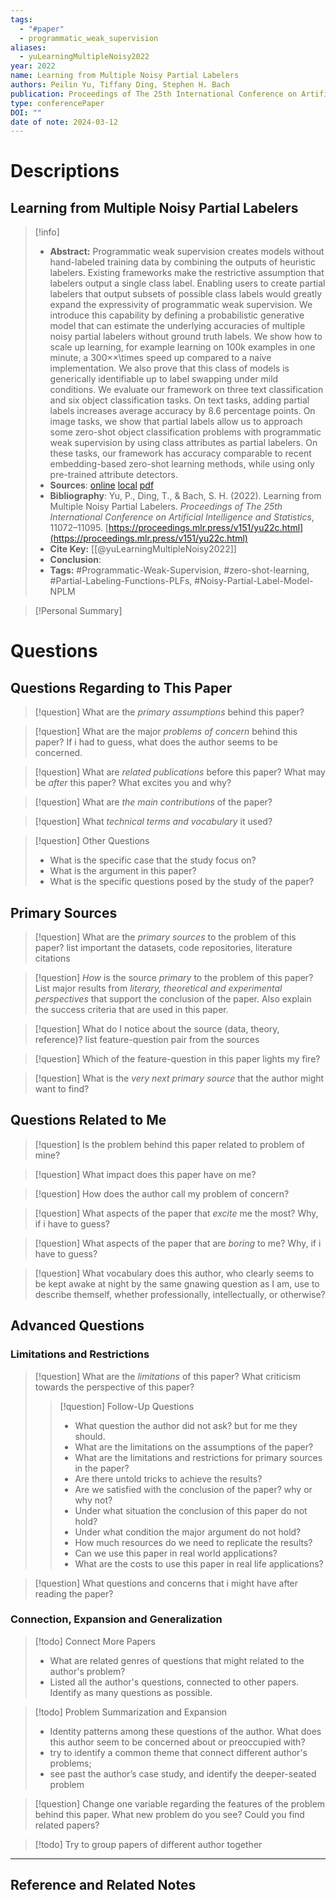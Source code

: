 ```yaml
---
tags:
  - "#paper"
  - programmatic_weak_supervision
aliases:
  - yuLearningMultipleNoisy2022
year: 2022
name: Learning from Multiple Noisy Partial Labelers
authors: Peilin Yu, Tiffany Ding, Stephen H. Bach
publication: Proceedings of The 25th International Conference on Artificial Intelligence and Statistics (AISTAT 2022)
type: conferencePaper
DOI: ""
date of note: 2024-03-12
---
```

# Descriptions

## Learning from Multiple Noisy Partial Labelers 
> [!info] 
> - **Abstract:** Programmatic weak supervision creates models without hand-labeled training data by combining the outputs of heuristic labelers. Existing frameworks make the restrictive assumption that labelers output a single class label. Enabling users to create partial labelers that output subsets of possible class labels would greatly expand the expressivity of programmatic weak supervision. We introduce this capability by defining a probabilistic generative model that can estimate the underlying accuracies of multiple noisy partial labelers without ground truth labels. We show how to scale up learning, for example learning on 100k examples in one minute, a 300××\times speed up compared to a naive implementation. We also prove that this class of models is generically identifiable up to label swapping under mild conditions. We evaluate our framework on three text classification and six object classification tasks. On text tasks, adding partial labels increases average accuracy by 8.6 percentage points. On image tasks, we show that partial labels allow us to approach some zero-shot object classification problems with programmatic weak supervision by using class attributes as partial labelers. On these tasks, our framework has accuracy comparable to recent embedding-based zero-shot learning methods, while using only pre-trained attribute detectors. 
> - **Sources**: [online](http://zotero.org/users/13492210/items/D3RJBXTW) [local](zotero://select/library/items/D3RJBXTW) [pdf](file:////Users/lukexie/Zotero/storage/5EGSZAGQ/Yu%20et%20al.%20-%202022%20-%20Learning%20from%20Multiple%20Noisy%20Partial%20Labelers.pdf) 
> - **Bibliography**: Yu, P., Ding, T., & Bach, S. H. (2022). Learning from Multiple Noisy Partial Labelers. _Proceedings of The 25th International Conference on Artificial Intelligence and Statistics_, 11072–11095. [https://proceedings.mlr.press/v151/yu22c.html](https://proceedings.mlr.press/v151/yu22c.html)
> - **Cite Key:** [[@yuLearningMultipleNoisy2022]] 
> - **Conclusion**:
> - **Tags:** #Programmatic-Weak-Supervision, #zero-shot-learning, #Partial-Labeling-Functions-PLFs, #Noisy-Partial-Label-Model-NPLM


>[!Personal Summary] 


# Questions
## Questions Regarding to This Paper


>[!question] 
>What are the *primary assumptions* behind this paper?



>[!question]
>What are the major *problems of concern* behind this paper? If i had to guess, what does the author seems to be concerned. 



>[!question]
>What are *related publications* before this paper? What may be *after* this paper? What excites you and why?



>[!question]
>What are *the main contributions* of the paper?



>[!question]
>What *technical terms and vocabulary* it used?




>[!question] Other Questions
> - What is the specific case that the study focus on?
> - What is the argument in this paper?
> - What is the specific questions posed by the study of the paper?


## Primary Sources


>[!question]
>What are the *primary sources* to the problem of this paper? list important the datasets, code repositories, literature citations




>[!question]
>*How* is the source _primary_ to the problem of this paper? List major results from *literary, theoretical and experimental perspectives* that support the conclusion of the paper. Also explain the success criteria that are used in this paper.






> [!question]
> What do I notice about the source (data, theory, reference)? list feature-question pair from the sources






>[!question] 
>Which of the feature-question in this paper lights my fire?





>[!question]
>What is the *very next primary source* that the author might want to find?


## Questions Related to Me


> [!question] 
> Is the problem behind this paper related to problem of mine?



> [!question] 
> What impact does this paper have on me?



> [!question] 
> How does the author call my problem of concern?



>[!question]
>What aspects of the paper that *excite* me the most? Why, if i have to guess?



>[!question]
>What aspects of the paper that are *boring* to me? Why, if i have to guess?




>[!question]
  What vocabulary does this author, who clearly seems to be kept awake at night by the same gnawing question as I am, use to describe themself, whether professionally, intellectually, or otherwise?



## Advanced Questions

### Limitations and Restrictions


>[!question]
>What are the *limitations* of this paper? What criticism towards the perspective of this paper?
>> [!question] Follow-Up Questions
>> - What question the author did not ask? but for me they should.
>> - What are the limitations on the assumptions of the paper?
>> - What are the limitations and restrictions for primary sources in the paper? 
>> - Are there untold tricks to achieve the results?
>> - Are we satisfied with the conclusion of the paper? why or why not?
>> - Under what situation the conclusion of this paper do not hold?
>> - Under what condition the major argument do not hold? 
>> - How much resources do we need to replicate the results?
>> - Can we use this paper in real world applications?
>> - What are the costs to use this paper in real life applications?




> [!question] 
> What questions and concerns that i might have after reading the paper?
> 


### Connection, Expansion and Generalization


>[!todo] Connect More Papers
>- What are related genres of questions that might related to the author's problem?
>- Listed all the author's questions, connected to other papers. Identify as many questions as possible.



>[!todo] Problem Summarization and Expansion
>
>- Identity patterns among these questions of the author. What does this author seem to be concerned about or preoccupied with? 
>- try to identify a common theme that connect different author's problems; 
>- see past the author’s case study, and identify the deeper-seated problem



> [!question]
> Change one variable regarding the features of the problem behind this paper. What new problem do you see? Could you find related papers? 





>[!todo]
> Try to group papers of different author together




----

## Reference and Related Notes